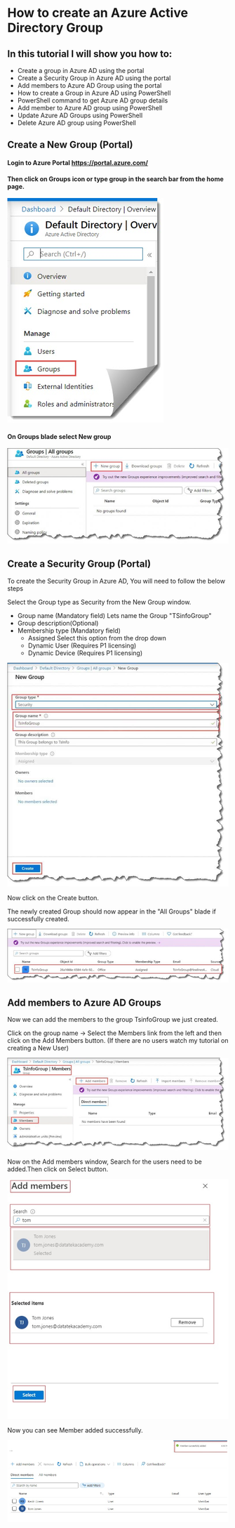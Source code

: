 # How to create an Azure Active Directory Group

## In this tutorial I will show you how to:
- Create a group in Azure AD using the portal
- Create a Security Group in Azure AD using the portal
- Add members to Azure AD Group using the portal
- How to create a Group in Azure AD using PowerShell
- PowerShell command to get Azure AD group details
- Add member to Azure AD group using PowerShell
- Update Azure AD Groups using PowerShell
- Delete Azure AD group using PowerShell

## Create a New Group (Portal)

#### Login to Azure Portal https://portal.azure.com/ 

#### Then click on Groups icon or type group in the search bar from the home page.

![GitHub Logo](/Create-a-group-and-add-members-in-Azure-Active-Directory.jpg)

#### On Groups blade select New group

![GitHub Logo](/how-to-Create-a-group-and-add-members-in-Azure-Active-Directory-1-768x333.jpg)

## Create a Security Group (Portal)
To create the Security Group in Azure AD, You will need to follow the below steps

Select the Group type as Security from the New Group window.
- Group name (Mandatory field) Lets name the Group "TSinfoGroup"
- Group description(Optional)
- Membership type (Mandatory field)
  - Assigned Select this option from the drop down
  - Dynamic User (Requires P1 licensing) 
  - Dynamic Device (Requires P1 licensing) 
  

![GitHub Logo](/Create-a-group-in-Azure-active-directory-768x778.jpg)

Now click on the Create button.

The newly created Group should now appear in the "All Groups" blade if successfully created.

![GitHub Logo](/How-to-create-a-group-and-add-members-using-Azure-Active-Directory.jpg)

## Add members to Azure AD Groups
Now we can add the members to the group TsinfoGroup we just created.

Click on the group name -> Select the Members link from the left and then click on the Add Members button. (If there are no users watch my tutorial on creating a New User)

![GitHub Logo](/add-members.jpg)

Now on the Add members window, Search for the users need to be added.Then click on Select button.

![GitHub Logo](/add_user_member.jpg)

Now you can see Member added successfully.

![GitHub Logo](/add_user_member_added.jpg)
